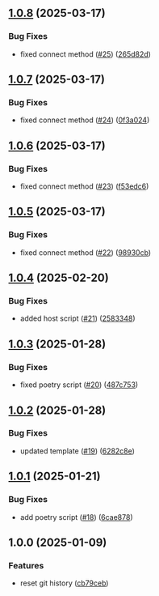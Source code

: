 ## [1.0.8](https://github.com/kognitos/bdk-template/compare/v1.0.7...v1.0.8) (2025-03-17)

### Bug Fixes

* fixed connect method ([#25](https://github.com/kognitos/bdk-template/issues/25)) ([265d82d](https://github.com/kognitos/bdk-template/commit/265d82dfbb1b8d0d53f2ba635600e0f12d3dc6d5))

## [1.0.7](https://github.com/kognitos/bdk-template/compare/v1.0.6...v1.0.7) (2025-03-17)

### Bug Fixes

* fixed connect method ([#24](https://github.com/kognitos/bdk-template/issues/24)) ([0f3a024](https://github.com/kognitos/bdk-template/commit/0f3a024fd24a6734968f39a149a175265fd66bc4))

## [1.0.6](https://github.com/kognitos/bdk-template/compare/v1.0.5...v1.0.6) (2025-03-17)

### Bug Fixes

* fixed connect method ([#23](https://github.com/kognitos/bdk-template/issues/23)) ([f53edc6](https://github.com/kognitos/bdk-template/commit/f53edc61d9596b7f7abb08f7ec1090c34aec7fee))

## [1.0.5](https://github.com/kognitos/bdk-template/compare/v1.0.4...v1.0.5) (2025-03-17)

### Bug Fixes

* fixed connect method ([#22](https://github.com/kognitos/bdk-template/issues/22)) ([98930cb](https://github.com/kognitos/bdk-template/commit/98930cbb2666799ec7190420974455bd5f4a92bb))

## [1.0.4](https://github.com/kognitos/bdk-template/compare/v1.0.3...v1.0.4) (2025-02-20)

### Bug Fixes

* added host script ([#21](https://github.com/kognitos/bdk-template/issues/21)) ([2583348](https://github.com/kognitos/bdk-template/commit/258334889d3be34e02085705633a5b4db8adb4e2))

## [1.0.3](https://github.com/kognitos/bdk-template/compare/v1.0.2...v1.0.3) (2025-01-28)

### Bug Fixes

* fixed poetry script ([#20](https://github.com/kognitos/bdk-template/issues/20)) ([487c753](https://github.com/kognitos/bdk-template/commit/487c753cce07b7bd5f358ba0d66a8a957a969d75))

## [1.0.2](https://github.com/kognitos/bdk-template/compare/v1.0.1...v1.0.2) (2025-01-28)

### Bug Fixes

* updated template ([#19](https://github.com/kognitos/bdk-template/issues/19)) ([6282c8e](https://github.com/kognitos/bdk-template/commit/6282c8e0a9cae8a764f1a3212e2591ffbce2b728))

## [1.0.1](https://github.com/kognitos/bdk-template/compare/v1.0.0...v1.0.1) (2025-01-21)

### Bug Fixes

* add poetry script ([#18](https://github.com/kognitos/bdk-template/issues/18)) ([6cae878](https://github.com/kognitos/bdk-template/commit/6cae878da97aa36232b6fc028ebee9137d065ee6))

## 1.0.0 (2025-01-09)

### Features

* reset git history ([cb79ceb](https://github.com/kognitos/bdk-template/commit/cb79ceb8f8eb9c797429334c765865b7a5e2c4df))
